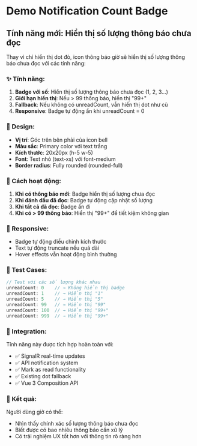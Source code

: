 # Demo Notification Count Badge

## Tính năng mới: Hiển thị số lượng thông báo chưa đọc

Thay vì chỉ hiển thị dot đỏ, icon thông báo giờ sẽ hiển thị số lượng thông báo chưa đọc với các tính năng:

### ✨ Tính năng:

1. **Badge với số**: Hiển thị số lượng thông báo chưa đọc (1, 2, 3...)
2. **Giới hạn hiển thị**: Nếu > 99 thông báo, hiển thị "99+"
3. **Fallback**: Nếu không có unreadCount, vẫn hiển thị dot như cũ
4. **Responsive**: Badge tự động ẩn khi unreadCount = 0

### 🎨 Design:

- **Vị trí**: Góc trên bên phải của icon bell
- **Màu sắc**: Primary color với text trắng
- **Kích thước**: 20x20px (h-5 w-5)
- **Font**: Text nhỏ (text-xs) với font-medium
- **Border radius**: Fully rounded (rounded-full)

### 🔧 Cách hoạt động:

1. **Khi có thông báo mới**: Badge hiển thị số lượng chưa đọc
2. **Khi đánh dấu đã đọc**: Badge tự động cập nhật số lượng
3. **Khi tất cả đã đọc**: Badge ẩn đi
4. **Khi có > 99 thông báo**: Hiển thị "99+" để tiết kiệm không gian

### 📱 Responsive:

- Badge tự động điều chỉnh kích thước
- Text tự động truncate nếu quá dài
- Hover effects vẫn hoạt động bình thường

### 🧪 Test Cases:

```javascript
// Test với các số lượng khác nhau
unreadCount: 0    // → Không hiển thị badge
unreadCount: 1    // → Hiển thị "1"
unreadCount: 5    // → Hiển thị "5"
unreadCount: 99   // → Hiển thị "99"
unreadCount: 100  // → Hiển thị "99+"
unreadCount: 999  // → Hiển thị "99+"
```

### 🔄 Integration:

Tính năng này được tích hợp hoàn toàn với:
- ✅ SignalR real-time updates
- ✅ API notification system
- ✅ Mark as read functionality
- ✅ Existing dot fallback
- ✅ Vue 3 Composition API

### 🎯 Kết quả:

Người dùng giờ có thể:
- Nhìn thấy chính xác số lượng thông báo chưa đọc
- Biết được có bao nhiêu thông báo cần xử lý
- Có trải nghiệm UX tốt hơn với thông tin rõ ràng hơn
